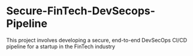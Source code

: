 # Secure-FinTech-DevSecops-Pipeline
This project involves developing a secure, end-to-end DevSecOps CI/CD pipeline for a startup in the FinTech industry
